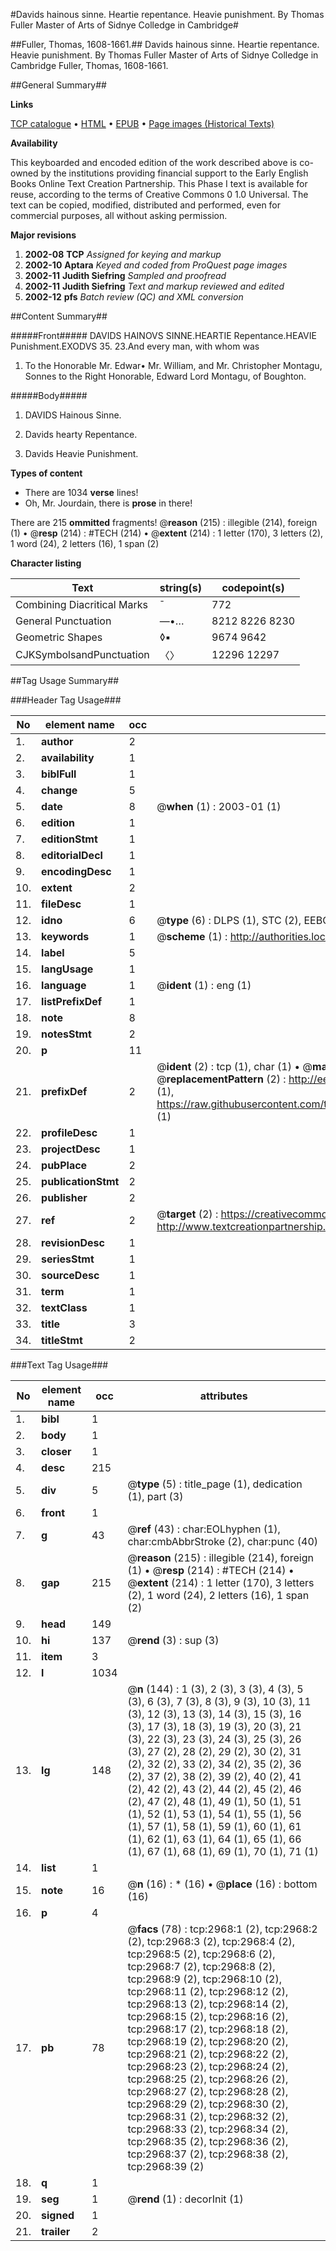 #Davids hainous sinne. Heartie repentance. Heavie punishment. By Thomas Fuller Master of Arts of Sidnye Colledge in Cambridge#

##Fuller, Thomas, 1608-1661.##
Davids hainous sinne. Heartie repentance. Heavie punishment. By Thomas Fuller Master of Arts of Sidnye Colledge in Cambridge
Fuller, Thomas, 1608-1661.

##General Summary##

**Links**

[TCP catalogue](http://www.ota.ox.ac.uk/tcp/)  • 
[HTML](http://tei.it.ox.ac.uk/tcp/Texts-HTML/free/A01/A01341.html)  • 
[EPUB](http://tei.it.ox.ac.uk/tcp/Texts-EPUB/free/A01/A01341.epub) • 
[Page images (Historical Texts)](https://data.historicaltexts.jisc.ac.uk/view?pubId=eebo-99838584e&pageId=eebo-99838584e-2968-1)

**Availability**

This keyboarded and encoded edition of the
	       work described above is co-owned by the institutions
	       providing financial support to the Early English Books
	       Online Text Creation Partnership. This Phase I text is
	       available for reuse, according to the terms of Creative
	       Commons 0 1.0 Universal. The text can be copied,
	       modified, distributed and performed, even for
	       commercial purposes, all without asking permission.

**Major revisions**

1. __2002-08__ __TCP__ *Assigned for keying and markup*
1. __2002-10__ __Aptara__ *Keyed and coded from ProQuest page images*
1. __2002-11__ __Judith Siefring__ *Sampled and proofread*
1. __2002-11__ __Judith Siefring__ *Text and markup reviewed and edited*
1. __2002-12__ __pfs__ *Batch review (QC) and XML conversion*

##Content Summary##

#####Front#####
DAVIDS HAINOVS SINNE.HEARTIE Repentance.HEAVIE Punishment.EXODVS 35. 23.And every man, with whom was
1. To the Honorable Mr. Edwar•
Mr. William, and Mr. Christopher Montagu,
Sonnes to the Right Honorable,
Edward Lord Montagu,
of Boughton.

#####Body#####

1. DAVIDS Hainous Sinne.

1. Davids hearty Repentance.

1. Davids Heavie Punishment.

**Types of content**

  * There are 1034 **verse** lines!
  * Oh, Mr. Jourdain, there is **prose** in there!

There are 215 **ommitted** fragments! 
 @__reason__ (215) : illegible (214), foreign (1)  •  @__resp__ (214) : #TECH (214)  •  @__extent__ (214) : 1 letter (170), 3 letters (2), 1 word (24), 2 letters (16), 1 span (2)

**Character listing**


|Text|string(s)|codepoint(s)|
|---|---|---|
|Combining             Diacritical Marks|̄|772|
|General Punctuation|—•…|8212 8226 8230|
|Geometric Shapes|◊▪|9674 9642|
|CJKSymbolsandPunctuation|〈〉|12296 12297|

##Tag Usage Summary##

###Header Tag Usage###

|No|element name|occ|attributes|
|---|---|---|---|
|1.|__author__|2||
|2.|__availability__|1||
|3.|__biblFull__|1||
|4.|__change__|5||
|5.|__date__|8| @__when__ (1) : 2003-01 (1)|
|6.|__edition__|1||
|7.|__editionStmt__|1||
|8.|__editorialDecl__|1||
|9.|__encodingDesc__|1||
|10.|__extent__|2||
|11.|__fileDesc__|1||
|12.|__idno__|6| @__type__ (6) : DLPS (1), STC (2), EEBO-CITATION (1), PROQUEST (1), VID (1)|
|13.|__keywords__|1| @__scheme__ (1) : http://authorities.loc.gov/ (1)|
|14.|__label__|5||
|15.|__langUsage__|1||
|16.|__language__|1| @__ident__ (1) : eng (1)|
|17.|__listPrefixDef__|1||
|18.|__note__|8||
|19.|__notesStmt__|2||
|20.|__p__|11||
|21.|__prefixDef__|2| @__ident__ (2) : tcp (1), char (1)  •  @__matchPattern__ (2) : ([0-9\-]+):([0-9IVX]+) (1), (.+) (1)  •  @__replacementPattern__ (2) : http://eebo.chadwyck.com/downloadtiff?vid=$1&page=$2 (1), https://raw.githubusercontent.com/textcreationpartnership/Texts/master/tcpchars.xml#$1 (1)|
|22.|__profileDesc__|1||
|23.|__projectDesc__|1||
|24.|__pubPlace__|2||
|25.|__publicationStmt__|2||
|26.|__publisher__|2||
|27.|__ref__|2| @__target__ (2) : https://creativecommons.org/publicdomain/zero/1.0/ (1), http://www.textcreationpartnership.org/docs/. (1)|
|28.|__revisionDesc__|1||
|29.|__seriesStmt__|1||
|30.|__sourceDesc__|1||
|31.|__term__|1||
|32.|__textClass__|1||
|33.|__title__|3||
|34.|__titleStmt__|2||


###Text Tag Usage###

|No|element name|occ|attributes|
|---|---|---|---|
|1.|__bibl__|1||
|2.|__body__|1||
|3.|__closer__|1||
|4.|__desc__|215||
|5.|__div__|5| @__type__ (5) : title_page (1), dedication (1), part (3)|
|6.|__front__|1||
|7.|__g__|43| @__ref__ (43) : char:EOLhyphen (1), char:cmbAbbrStroke (2), char:punc (40)|
|8.|__gap__|215| @__reason__ (215) : illegible (214), foreign (1)  •  @__resp__ (214) : #TECH (214)  •  @__extent__ (214) : 1 letter (170), 3 letters (2), 1 word (24), 2 letters (16), 1 span (2)|
|9.|__head__|149||
|10.|__hi__|137| @__rend__ (3) : sup (3)|
|11.|__item__|3||
|12.|__l__|1034||
|13.|__lg__|148| @__n__ (144) : 1 (3), 2 (3), 3 (3), 4 (3), 5 (3), 6 (3), 7 (3), 8 (3), 9 (3), 10 (3), 11 (3), 12 (3), 13 (3), 14 (3), 15 (3), 16 (3), 17 (3), 18 (3), 19 (3), 20 (3), 21 (3), 22 (3), 23 (3), 24 (3), 25 (3), 26 (3), 27 (2), 28 (2), 29 (2), 30 (2), 31 (2), 32 (2), 33 (2), 34 (2), 35 (2), 36 (2), 37 (2), 38 (2), 39 (2), 40 (2), 41 (2), 42 (2), 43 (2), 44 (2), 45 (2), 46 (2), 47 (2), 48 (1), 49 (1), 50 (1), 51 (1), 52 (1), 53 (1), 54 (1), 55 (1), 56 (1), 57 (1), 58 (1), 59 (1), 60 (1), 61 (1), 62 (1), 63 (1), 64 (1), 65 (1), 66 (1), 67 (1), 68 (1), 69 (1), 70 (1), 71 (1)|
|14.|__list__|1||
|15.|__note__|16| @__n__ (16) : * (16)  •  @__place__ (16) : bottom (16)|
|16.|__p__|4||
|17.|__pb__|78| @__facs__ (78) : tcp:2968:1 (2), tcp:2968:2 (2), tcp:2968:3 (2), tcp:2968:4 (2), tcp:2968:5 (2), tcp:2968:6 (2), tcp:2968:7 (2), tcp:2968:8 (2), tcp:2968:9 (2), tcp:2968:10 (2), tcp:2968:11 (2), tcp:2968:12 (2), tcp:2968:13 (2), tcp:2968:14 (2), tcp:2968:15 (2), tcp:2968:16 (2), tcp:2968:17 (2), tcp:2968:18 (2), tcp:2968:19 (2), tcp:2968:20 (2), tcp:2968:21 (2), tcp:2968:22 (2), tcp:2968:23 (2), tcp:2968:24 (2), tcp:2968:25 (2), tcp:2968:26 (2), tcp:2968:27 (2), tcp:2968:28 (2), tcp:2968:29 (2), tcp:2968:30 (2), tcp:2968:31 (2), tcp:2968:32 (2), tcp:2968:33 (2), tcp:2968:34 (2), tcp:2968:35 (2), tcp:2968:36 (2), tcp:2968:37 (2), tcp:2968:38 (2), tcp:2968:39 (2)|
|18.|__q__|1||
|19.|__seg__|1| @__rend__ (1) : decorInit (1)|
|20.|__signed__|1||
|21.|__trailer__|2||
